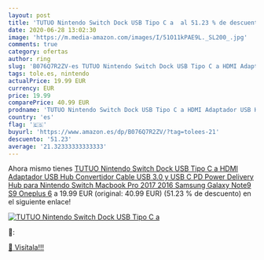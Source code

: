 ```yaml
---
layout: post
title: 'TUTUO Nintendo Switch Dock USB Tipo C a  al 51.23 % de descuento'
date: 2020-06-28 13:02:30
image: 'https://m.media-amazon.com/images/I/51O11kPAE9L._SL200_.jpg'
comments: true
category: ofertas
author: ring
slug: 'B076Q7R2ZV-es TUTUO Nintendo Switch Dock USB Tipo C a HDMI Adaptador USB...'
tags: tole.es, nintendo
actualPrice: 19.99 EUR
currency: EUR
price: 19.99
comparePrice: 40.99 EUR
prodname: 'TUTUO Nintendo Switch Dock USB Tipo C a HDMI Adaptador USB Hub Convertidor Cable USB 3.0 y USB C PD  Power Delivery  Hub para Nintendo Switch  Macbook Pro 2017 2016  Samsung Galaxy Note9 S9  Oneplus 6'
country: 'es'
flag: '🇪🇸'
buyurl: 'https://www.amazon.es/dp/B076Q7R2ZV/?tag=tolees-21'
descuento: '51.23'
average: '21.32333333333333'
---
```


Ahora mismo tienes [TUTUO Nintendo Switch Dock USB Tipo C a HDMI Adaptador USB Hub Convertidor Cable USB 3.0 y USB C PD  Power Delivery  Hub para Nintendo Switch  Macbook Pro 2017 2016  Samsung Galaxy Note9 S9  Oneplus 6](https://www.amazon.es/dp/B076Q7R2ZV/?tag=tolees-21) a 19.99 EUR (original: 40.99 EUR) (51.23 %  de descuento) en el siguiente enlace!

[![TUTUO Nintendo Switch Dock USB Tipo C a ](https://m.media-amazon.com/images/I/51O11kPAE9L._SL200_.jpg)](https://www.amazon.es/dp/B076Q7R2ZV/?tag=tolees-21)

🔎:


[🛒 Visítala!!!](https://www.amazon.es/dp/B076Q7R2ZV/?tag=tolees-21)
